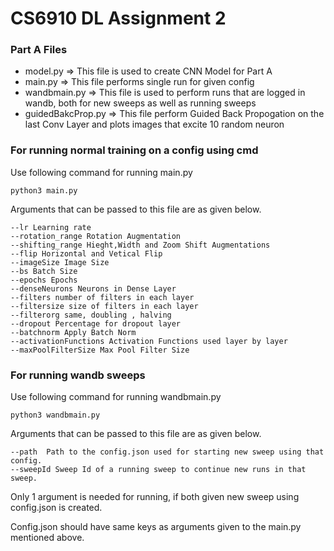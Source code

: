 # CS6910 DL Assignment 2

### Part A Files
- model.py => This file is used to create CNN Model for Part A
- main.py => This file performs single run for given config
- wandbmain.py => This file is used to perform runs that are logged in wandb, both for new sweeps as well as running sweeps
- guidedBakcProp.py => This file perform Guided Back Propogation on the last Conv Layer and plots images that excite 10 random neuron

### For running normal training on a config using cmd
Use following command for running main.py

```commandline
python3 main.py
```

Arguments that can be passed to this file are as given below.
```commandline
--lr Learning rate
--rotation_range Rotation Augmentation
--shifting_range Hieght,Width and Zoom Shift Augmentations
--flip Horizontal and Vetical Flip
--imageSize Image Size
--bs Batch Size
--epochs Epochs
--denseNeurons Neurons in Dense Layer
--filters number of filters in each layer
--filtersize size of filters in each layer
--filterorg same, doubling , halving
--dropout Percentage for dropout layer
--batchnorm Apply Batch Norm
--activationFunctions Activation Functions used layer by layer
--maxPoolFilterSize Max Pool Filter Size
```

### For running wandb sweeps
Use following command for running wandbmain.py

```commandline
python3 wandbmain.py
```
Arguments that can be passed to this file are as given below.
```commandline
--path  Path to the config.json used for starting new sweep using that config.
--sweepId Sweep Id of a running sweep to continue new runs in that sweep. 
```
Only 1 argument is needed for running, if both given new sweep using config.json is created.

Config.json should have same keys as arguments given to the main.py mentioned above.
